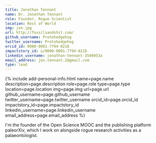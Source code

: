 ```yaml
---
title: Jonathan Tennant
name: Dr. Jonathan Tennant
role: Founder, Rogue Scientist
location: Rest of World
img: jon.jpg
url: http://fossilsandshit.com/
github_username: Protohedgehog
twitter_username: Protohedgehog
orcid_id: 0000-0001-7794-0218
impactstory_id: u/0000-0001-7794-0218
linkedin_username: jonathan-tennant-3546953a
email_address: jon.tennant.2@gmail.com
type: lead
---
```


<!--HTML / LIQUID stuff to render picture and links  -->
{% include add-personal-info.html name=page.name description=page.description role=page.role type=page.type location=page.location img=page.img url=page.url github_username=page.github_username twitter_username=page.twitter_username orcid_id=page.orcid_id impactstory_id=page.impactstory_id linkedin_username=page.linkedin_username email_address=page.email_address %}

<!-- START OF FREE MARKDOWN  -->
I'm the founder of the Open Science MOOC and the publishing platform paleorXiv, which I work on alongside rogue research activities as a palaeontologist.  
